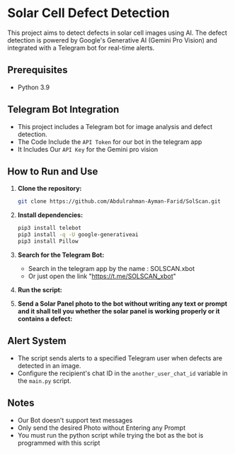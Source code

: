 # Solar Cell Defect Detection

This project aims to detect defects in solar cell images using AI. The defect detection is powered by Google's Generative AI (Gemini Pro Vision) and integrated with a Telegram bot for real-time alerts.

## Prerequisites

- Python 3.9

## Telegram Bot Integration

- This project includes a Telegram bot for image analysis and defect detection.
- The Code Include the `API Token` for our bot in the telegram app
- It Includes Our `API Key` for the Gemini pro vision

## How to Run and Use

1. **Clone the repository:**
    ```bash
    git clone https://github.com/Abdulrahman-Ayman-Farid/SolScan.git
    ```

2. **Install dependencies:**
    ```bash
    pip3 install telebot
    pip3 install -q -U google-generativeai
    pip3 install Pillow
    ```

3. **Search for the Telegram Bot:**
    - Search in the telegram app by the name : SOLSCAN.xbot
    - Or just open the link "https://t.me/SOLSCAN_xbot"

4. **Run the script:**


5. **Send a Solar Panel photo to the bot without writing any text or prompt and it shall tell you whether the solar panel is working properly or it contains a defect:** 
    

## Alert System

- The script sends alerts to a specified Telegram user when defects are detected in an image.
- Configure the recipient's chat ID in the `another_user_chat_id` variable in the `main.py` script.

## Notes
- Our Bot doesn't support text messages 
- Only send the desired Photo without Entering any Prompt
- You must run the python script while trying the bot as the bot is programmed with this script
